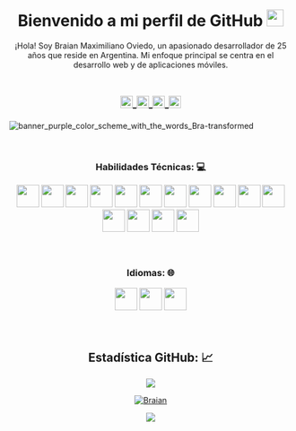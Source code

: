 <!-- Title -->
<h1 align="center">Bienvenido a mi perfil de GitHub
  <img src="https://raw.githubusercontent.com/iampavangandhi/iampavangandhi/master/gifs/Hi.gif" 
       width="30px">
  </h2></h1>


<!-- Quote -->
<p align="center">¡Hola! Soy Braian Maximiliano Oviedo, un apasionado desarrollador de 25 años que reside en Argentina. Mi enfoque principal se centra en el desarrollo web y de aplicaciones móviles.
  
  <!-- Social Network -->
<h1 align="center">
<a href="https://www.instagram.com/braianmxoviedo/">
  <img align="center" 
       alt="Braian's Instagram" 
       width="22px" 
       src="https://user-images.githubusercontent.com/55005374/103146167-0b04ac00-470b-11eb-84fc-db4b7299e4ef.png" />
  </a>
  
<a href="https://www.linkedin.com/in/braian-maximiliano-oviedo-1b54931a9/">
  <img align="center" 
       alt="Linkedin" 
       width="22px" 
       src="https://user-images.githubusercontent.com/55005374/103146171-312a4c00-470b-11eb-8839-992580bb8206.png" />
  </a>

  <a href="https://twitter.com/Braian7221">
  <img align="center" 
       alt="Twitter" 
       width="22px" 
       src="https://i.imgur.com/HBVsbge.png" />
  </a>
  
<a href="mailto:braianoviedo2141@gmail.com">
  <img align="center" 
       alt="Gmail" 
       width="22px" 
       src="https://user-images.githubusercontent.com/55005374/103146250-0d1b3a80-470c-11eb-8ead-a92232d45d6e.png" />
  </a>
</h1>




<!-- Background -->

<!-- I do add this "&nbsp;" because I can't center the GIFT, let me know if you know how do it -->
![banner_purple_color_scheme_with_the_words_Bra-transformed](https://github.com/BraianOviedo/BraianOviedo/assets/59296070/f358b390-8c14-4593-ab81-76412a55e67c)

&nbsp;

<!-- Technical Skills -->
<p><H3 align="center"><strong> Habilidades Técnicas: 💻 </strong></p>
  
  <code><img height="40" src="https://i.imgur.com/ee9OJ2z.png"></code>
  <code><img height="40" src="https://i.imgur.com/ZVikQcx.png"></code> 
  <code><img height="40" src="https://i.imgur.com/RRVMR9s.png"></code> 
  <code><img height="40" src="https://i.imgur.com/SN6Zv2y.png"></code>
  <code><img height="40" src="https://i.imgur.com/rE9YgCW.png"></code>
  <code><img height="40" src="https://i.imgur.com/JrFWkli.png"></code> 
  <code><img height="40" src="https://i.imgur.com/Xq9HL7o.png"></code> 
  <code><img height="40" src="https://i.imgur.com/Jaaifr7.png"></code>
  <code><img height="40" src="https://i.imgur.com/ce5mthL.png"></code>
  <code><img height="40" src="https://user-images.githubusercontent.com/55005374/95686779-5fdd5f80-0bbd-11eb-9a0b-8eb90d565518.png"></code>
  <code><img height="40" src="https://i.imgur.com/6aQBuTa.png"></code>
  <code><img height="40" src="https://i.imgur.com/OsuLaJc.png"></code>
  <code><img height="40" src="https://user-images.githubusercontent.com/55005374/95687670-51de0d80-0bc2-11eb-826b-83fb8c5ec221.png"></code>
  <code><img height="40" src="https://user-images.githubusercontent.com/55005374/100187906-b7eecd80-2eae-11eb-8074-b65db8dfaecb.png"></code>
  <code><img height="40" src="https://user-images.githubusercontent.com/55005374/95687701-80f47f00-0bc2-11eb-89f5-a1a8e6788aeb.png"></code>

  </p>
  
&nbsp;  

  <!-- Skills to learn -->
<p><H3 align="center"><strong>Idiomas: 🌐</strong></p>
  <code><img height="40" src="https://i.imgur.com/mykgQma.png"></code>
  <code><img height="40" src="https://i.imgur.com/yiBwI3l.png"></code>
  <code><img height="40" src="https://i.imgur.com/E5RKDEM.png"></code>

  
  </p>
&nbsp;

<!-- GitHub Stats -->
<H2 align="center"><strong>Estadística GitHub: 📈
  </strong>
</H2>
    <p align="center">
      <div align="center">
    </p>

<span width="140px"></span>

<a href="https://github.com/BraianOviedo">
  <img align="center"
       src="https://github-readme-streak-stats.herokuapp.com/?user=BraianOviedo&theme=midnight-purple&hide_border=false" />
</a>

<span width="140px"></span>

    
<a href="https://github.com/BraianOviedo?tab=repositories">
  <img align="center" 
       src="https://github-readme-stats.vercel.app/api?username=BraianOviedo&theme=midnight-purple&hide_border=false&include_all_commits=false&count_private=false" 
       alt='Braian's favorite languages" />
</a>

<span width="140px"></span>
  
<a href="https://github.com/BraianOviedo">
  <img align="center"
       src="https://github-readme-stats.vercel.app/api/top-langs/?username=BraianOviedo&theme=midnight-purple&hide_border=false&include_all_commits=false&count_private=false&layout=compact" />
</a>
